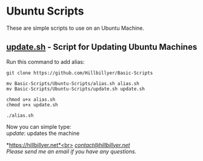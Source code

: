 # Ubuntu Scripts
These are simple scripts to use on an Ubuntu Machine.
## [update.sh](https://github.com/Hillbillyer/Basic-Scripts/blob/main/Ubuntu-Scripts/update.sh) - Script for Updating Ubuntu Machines<br>

Run this command to add alias:<br>
```
git clone https://github.com/Hillbillyer/Basic-Scripts

mv Basic-Scripts/Ubuntu-Scripts/alias.sh alias.sh
mv Basic-Scripts/Ubuntu-Scripts/update.sh update.sh

chmod u+x alias.sh
chmod u+x update.sh

./alias.sh 
```
Now you can simple type:<br>
*update*: updates the machine<br>

*https://hillbillyer.net*<br>
*contact@hillbillyer.net*<br>
*Please send me an email if you have any questions.*<br>